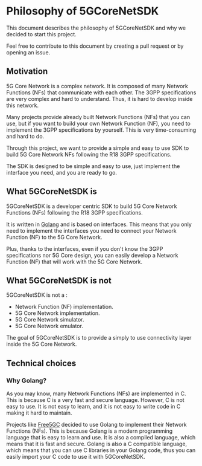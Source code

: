 # Philosophy of 5GCoreNetSDK

This document describes the philosophy of 5GCoreNetSDK and why we decided to start this project.

Feel free to contribute to this document by creating a pull request or by opening an issue.

## Motivation
5G Core Network is a complex network. It is composed of many Network Functions (NFs) that communicate with each other.
The 3GPP specifications are very complex and hard to understand. Thus, it is hard to develop inside this network.

Many projects provide already built Network Functions (NFs) that you can use, but if you want to build your own Network Function (NF),
you need to implement the 3GPP specifications by yourself. This is very time-consuming and hard to do.

Through this project, we want to provide a simple and easy to use SDK to build 5G Core Network NFs following the R18 3GPP specifications.

The SDK is designed to be simple and easy to use, just implement the interface you need, and you are ready to go.


## What 5GCoreNetSDK is

5GCoreNetSDK is a developer centric SDK to build 5G Core Network Functions (NFs) following the R18 3GPP specifications.

It is written in [Golang](#why-golang) and is based on interfaces. This means that you only need to implement the interfaces you need to connect your Network Function (NF) to the 5G Core Network.

Plus, thanks to the interfaces, even if you don't know the 3GPP specifications nor 5G Core design, you can easily develop a Network Function (NF) that will work with the 5G Core Network.

## What 5GCoreNetSDK is not

5GCoreNetSDK is not a :

* Network Function (NF) implementation. 
* 5G Core Network implementation.
* 5G Core Network simulator.
* 5G Core Network emulator.

The goal of 5GCoreNetSDK is to provide a simply to use connectivity layer inside the 5G Core Network.

## Technical choices

### Why Golang?

As you may know, many Network Functions (NFs) are implemented in C. This is because C is a very fast and secure language.
However, C is not easy to use. It is not easy to learn, and it is not easy to write code in C making it hard to maintain.

Projects like [Free5GC](https://www.free5gc.org/) decided to use Golang to implement their Network Functions (NFs). This is because Golang is a modern programming language that is easy to learn and use. It is also a compiled language, which means that it is fast and
secure. Golang is also a C compatible language, which means that you can use C libraries in your Golang code, thus 
you can easily import your C code to use it with 5GCoreNetSDK.
